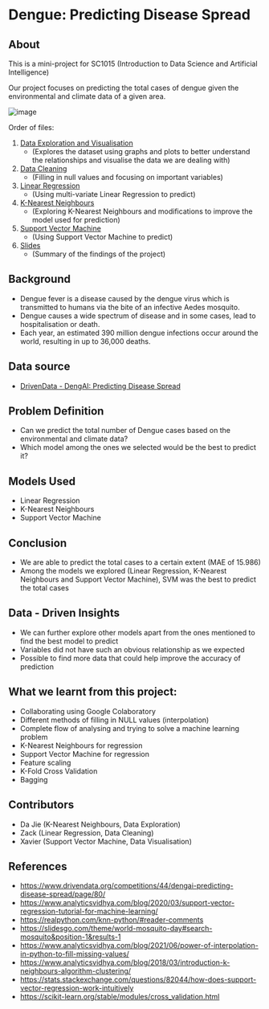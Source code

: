 # Dengue: Predicting Disease Spread

## About

This is a mini-project for SC1015 (Introduction to Data Science and Artificial Intelligence)

Our project focuses on predicting the total cases of dengue given the environmental and climate data of a given area.

![image](https://img001.prntscr.com/file/img001/kYbEdGG9Qb-4mVgJcnj2VA.jpeg)

Order of files:
1. [Data Exploration and Visualisation](https://github.com/appleworm34/dengue-ml/blob/main/Data%20Exploration%20and%20Visualisation.ipynb)
   - (Explores the dataset using graphs and plots to better understand the relationships and visualise the data we are dealing with)
2. [Data Cleaning](https://github.com/appleworm34/dengue-ml/blob/main/Data%20Cleaning.ipynb)
   - (Filling in null values and focusing on important variables)
3. [Linear Regression](https://github.com/appleworm34/dengue-ml/blob/main/Linear%20Regression.ipynb)
   - (Using multi-variate Linear Regression to predict)
4. [K-Nearest Neighbours](https://github.com/appleworm34/dengue-ml/blob/main/K-Nearest%20Neighbours.ipynb)
   - (Exploring K-Nearest Neighbours and modifications to improve the model used for prediction)
5. [Support Vector Machine](https://github.com/appleworm34/dengue-ml/blob/main/Support%20Vector%20Machine.ipynb)
   - (Using Support Vector Machine to predict)
6. [Slides](https://github.com/appleworm34/dengue-ml/blob/main/SC1015%20Mini%20Project.pptx)
   - (Summary of the findings of the project)

## Background

- Dengue fever is a disease caused by the dengue virus which is transmitted to humans via the bite of an infective Aedes mosquito.
- Dengue causes a wide spectrum of disease and in some cases, lead to hospitalisation or death. 
- Each year, an estimated 390 million dengue infections occur around the world, resulting in up to 36,000 deaths.


## Data source

- [DrivenData - DengAI: Predicting Disease Spread](https://www.drivendata.org/competitions/44/dengai-predicting-disease-spread/page/82/)


## Problem Definition

- Can we predict the total number of Dengue cases based on the environmental and climate data?
- Which model among the ones we selected would be the best to predict it?

## Models Used

- Linear Regression
- K-Nearest Neighbours
- Support Vector Machine

## Conclusion

- We are able to predict the total cases to a certain extent (MAE of 15.986)
- Among the models we explored (Linear Regression, K-Nearest Neighbours and Support Vector Machine), SVM was the best to predict the total cases

## Data - Driven Insights

- We can further explore other models apart from the ones mentioned to find the best model to predict
- Variables did not have such an obvious relationship as we expected
- Possible to find more data that could help improve the accuracy of prediction

## What we learnt from this project:

- Collaborating using Google Colaboratory
- Different methods of filling in NULL values (interpolation)
- Complete flow of analysing and trying to solve a machine learning problem
- K-Nearest Neighbours for regression
- Support Vector Machine for regression
- Feature scaling
- K-Fold Cross Validation
- Bagging

## Contributors

- Da Jie (K-Nearest Neighbours, Data Exploration)
- Zack (Linear Regression, Data Cleaning)
- Xavier (Support Vector Machine, Data Visualisation)

## References

- <https://www.drivendata.org/competitions/44/dengai-predicting-disease-spread/page/80/>
- <https://www.analyticsvidhya.com/blog/2020/03/support-vector-regression-tutorial-for-machine-learning/>
- <https://realpython.com/knn-python/#reader-comments>
- <https://slidesgo.com/theme/world-mosquito-day#search-mosquito&position-1&results-1>
- <https://www.analyticsvidhya.com/blog/2021/06/power-of-interpolation-in-python-to-fill-missing-values/>
- <https://www.analyticsvidhya.com/blog/2018/03/introduction-k-neighbours-algorithm-clustering/>
- <https://stats.stackexchange.com/questions/82044/how-does-support-vector-regression-work-intuitively>
- <https://scikit-learn.org/stable/modules/cross_validation.html>
